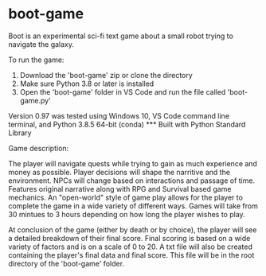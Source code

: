 # boot-game
Boot is an experimental sci-fi text game about a small robot trying to navigate the galaxy.

To run the game: 
   1) Download the 'boot-game' zip or clone the directory
   2) Make sure Python 3.8 or later is installed
   3) Open the 'boot-game' folder in VS Code and run the file called 'boot-game.py'

Version 0.97 was tested using Windows 10, VS Code command line terminal, and Python 3.8.5 64-bit (conda)
   *** Built with Python Standard Library

Game description:

   The player will navigate quests while trying to gain as much experience and money as possible.
   Player decisions will shape the narritive and the environment. NPCs will change based on interactions and passage of time.
   Features original narrative along with RPG and Survival based game mechanics.
   An "open-world" style of game play allows for the player to complete the game in a wide variety of different ways.
   Games will take from 30 mintues to 3 hours depending on how long the player wishes to play.

   At conclusion of the game (either by death or by choice), the player will see a detailed breakdown of their final score.
   Final scoring is based on a wide variety of factors and is on a scale of 0 to 20.
   A txt file will also be created containing the player's final data and final score. 
   This file will be in the root directory of the 'boot-game' folder.
